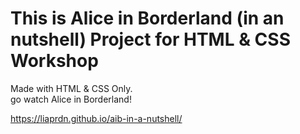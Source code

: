 # This is Alice in Borderland (in an nutshell) Project for HTML &amp; CSS Workshop
Made with HTML & CSS Only.
<br>
go watch Alice in Borderland!

<a>https://liaprdn.github.io/aib-in-a-nutshell/</a>
